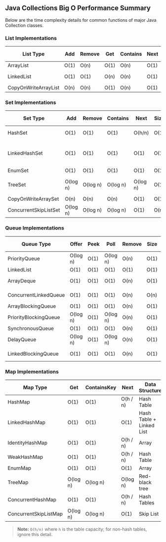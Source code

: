## Java Collections Big O Performance Summary

Below are the time complexity details for common functions of major Java Collection classes.

### List Implementations

| List Type             | Add   | Remove | Get   | Contains | Next  | Data Structure |
|-----------------------|-------|--------|-------|----------|-------|----------------|
| ArrayList             | O(1)  | O(n)   | O(1)  | O(n)     | O(1)  | Array          |
| LinkedList            | O(1)  | O(1)   | O(n)  | O(n)     | O(1)  | Linked List    |
| CopyOnWriteArrayList  | O(n)  | O(n)   | O(1)  | O(n)     | O(1)  | Array          |

### Set Implementations


| Set Type                | Add      | Remove   | Contains | Next     | Size  | Data Structure             |
|-------------------------|----------|----------|----------|----------|-------|----------------------------|
| HashSet                 | O(1)     | O(1)     | O(1)     | O(h/n)   | O(1)  | Hash Table                 |
| LinkedHashSet           | O(1)     | O(1)     | O(1)     | O(1)     | O(1)  | Hash Table + Linked List   |
| EnumSet                 | O(1)     | O(1)     | O(1)     | O(1)     | O(1)  | Bit Vector                 |
| TreeSet                 | O(log n) | O(log n) | O(log n) | O(log n) | O(1)  | Red-black tree             |
| CopyOnWriteArraySet     | O(n)     | O(n)     | O(n)     | O(1)     | O(1)  | Array                      |
| ConcurrentSkipListSet   | O(log n) | O(log n) | O(log n) | O(1)     | O(n)  | Skip List                  |

### Queue Implementations

| Queue Type               | Offer     | Peek  | Poll      | Remove   | Size  | Data Structure     |
|--------------------------|-----------|-------|-----------|----------|-------|--------------------|
| PriorityQueue            | O(log n)  | O(1)  | O(log n)  | O(n)     | O(1)  | Priority Heap      |
| LinkedList               | O(1)      | O(1)  | O(1)      | O(1)     | O(1)  | Array              |
| ArrayDeque               | O(1)      | O(1)  | O(1)      | O(n)     | O(1)  | Linked List        |
| ConcurrentLinkedQueue    | O(1)      | O(1)  | O(1)      | O(n)     | O(n)  | Linked List        |
| ArrayBlockingQueue       | O(1)      | O(1)  | O(1)      | O(n)     | O(1)  | Array              |
| PriorityBlockingQueue    | O(log n)  | O(1)  | O(log n)  | O(n)     | O(1)  | Priority Heap      |
| SynchronousQueue         | O(1)      | O(1)  | O(1)      | O(n)     | O(1)  | None               |
| DelayQueue               | O(log n)  | O(1)  | O(log n)  | O(n)     | O(1)  | Priority Heap      |
| LinkedBlockingQueue      | O(1)      | O(1)  | O(1)      | O(n)     | O(1)  | Linked List        |

### Map Implementations

| Map Type                | Get      | ContainsKey | Next      | Data Structure                |
|-------------------------|----------|-------------|-----------|-------------------------------|
| HashMap                 | O(1)     | O(1)        | O(h / n)  | Hash Table                    |
| LinkedHashMap           | O(1)     | O(1)        | O(1)      | Hash Table + Linked List      |
| IdentityHashMap         | O(1)     | O(1)        | O(h / n)  | Array                         |
| WeakHashMap             | O(1)     | O(1)        | O(h / n)  | Hash Table                    |
| EnumMap                 | O(1)     | O(1)        | O(1)      | Array                         |
| TreeMap                 | O(log n) | O(log n)    | O(log n)  | Red-black tree                |
| ConcurrentHashMap       | O(1)     | O(1)        | O(h / n)  | Hash Tables                   |
| ConcurrentSkipListMap   | O(log n) | O(log n)    | O(1)      | Skip List                     |

> **Note:** `O(h/n)` where `h` is the table capacity; for non-hash tables, ignore this detail.
